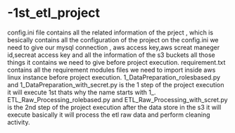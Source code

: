 # -1st_etl_project
config.ini file contains all the related information of the prject , which is besically contains all the configuration of the project on the config.ini we need to give our mysql connection , aws access key,aws screat maneger id,secreat access key and all the information of the s3 buckets all those things it contains we need to give before project execution.
requirement.txt contains all the requirement modules files we need to import inside aws linux instance before project execution.
1_DataPreparation_rolesbased.py and 1_DataPreparation_with_secret.py is the 1 step of the project execution it will execute 1st thats why the name starts with 1_.
ETL_Raw_Processing_rolebased.py and ETL_Raw_Processing_with_scret.py is the 2nd step of the project execution after the data store in the s3 it will execute basically it will process the etl raw data and perform cleaning activity.
